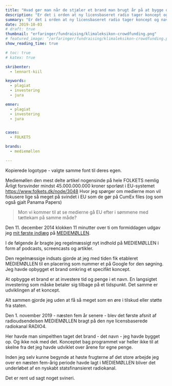```yaml
---
title: "Hvad gør man når de stjæler et brand man brugt år på at bygge op?"
description: "Er det i orden at ny licensbaseret radio tager koncept og navn fra etableret medie uden at spørge"
summary: "Er det i orden at ny licensbaseret radio tager koncept og navn fra etableret medie uden at spørge"
date: 2019-10-03
# draft: true
thumbnail: "erfaringer/fundraising/klimaleksikon-crowdfunding.png"
# featured_image: "/erfaringer/fundraising/klimaleksikon-crowdfunding.png"
show_reading_time: true

# toc: true
# katex: true

skribenter:
  - lennart-kiil

keywords:
  - plagiat
  - investering
  - jura

emner:
  - plagiat
  - investering
  - jura


cases:
  - FOLKETS

brands:
  - mediemøllen

---
```


Kopierede logotype - valgte samme font til deres egen.

Mediemøllen den mest delte artikel nogensinde på hele FOLKETS nemlig Årligt forsvinder mindst 45.000.000.000 kroner sporløst i EU-systemet https://www.folkets.dk/node/3048 Hvor jeg spørger om medierne mon vil fokusere lige så meget på svindet i EU som de gør på CumEx files (og som også gjalt Panama Papers)

> Mon vi kommer til at se medierne gå EU efter i sømmene med tættekam på samme måde?

Den 11. december 2014 klokken 11 minutter over ti om formiddagen udgav jeg [mit første indlæg](https://www.folkets.dk/node/491) på [MEDIEMØLLEN](https://www.folkets.dk/brands/mediem%C3%B8llen).

I de følgende år bragte jeg regelmæssigt nyt indhold på MEDIEMØLLEN i form af podcasts, screencasts og artikler.

Den regelmæssige indsats gjorde at jeg med tiden fik etableret MEDIEMØLLEN til en placering som nummer et på Google for den søgning. Jeg havde opbygget et brand omkring et specifikt koncept.

At opbygge et brand er at investere tid og penge i et navn. En langsigtet investering som måske betaler sig tilbage på et tidspunkt. Det samme er udviklingen af et koncept.

Alt sammen gjorde jeg uden at få så meget som en øre i tilskud eller støtte fra staten.

Den 1. november 2019 - næsten fem år senere - blev det første afsnit af radioudsendelsen MEDIEMØLLEN bragt på den nye licensbaserede radiokanal RADIO4.

Her havde man simpelthen taget det brand - det navn - jeg havde bygget op. Og ikke nok med det. Konceptet bag programmet var heller ikke til at skelne fra det jeg havde udviklet over årene for egne penge.

Inden jeg selv kunne begynde at høste frugterne af det store arbejde jeg over en næsten fem-årig periode havde lagt i MEDIEMØLLEN bliver det underløbet af en nyskabt statsfinansieret radiokanal.

Det er rent ud sagt noget svineri.
